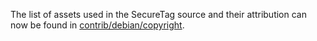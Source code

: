 The list of assets used in the SecureTag source and their attribution can now be found in [contrib/debian/copyright](../contrib/debian/copyright).
